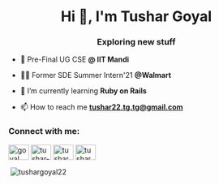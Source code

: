 <h1 align="center">Hi 👋, I'm Tushar Goyal</h1>
<h3 align="center">Exploring new stuff</h3>

- 📄 Pre-Final UG CSE **@ IIT Mandi**

- 👨‍💻 Former SDE Summer Intern'21 **@Walmart**

- 🌱 I’m currently learning **Ruby on Rails**

- 📫 How to reach me **tushar22.tg.tg@gmail.com**

<h3 align="left">Connect with me:</h3>
<p align="left">
<a href="https://twitter.com/goyal__tushar" target="blank"><img align="center" src="https://cdn.jsdelivr.net/npm/simple-icons@3.0.1/icons/twitter.svg" alt="goyal__tushar" height="30" width="40" /></a>
<a href="https://linkedin.com/in/tushar--goyal" target="blank"><img align="center" src="https://cdn.jsdelivr.net/npm/simple-icons@3.0.1/icons/linkedin.svg" alt="tushar--goyal" height="30" width="40" /></a>
<a href="https://fb.com/tushar22.tg.tg" target="blank"><img align="center" src="https://cdn.jsdelivr.net/npm/simple-icons@3.0.1/icons/facebook.svg" alt="tushar22.tg.tg" height="30" width="40" /></a>
<a href="https://instagram.com/tushar22.tg.tg" target="blank"><img align="center" src="https://cdn.jsdelivr.net/npm/simple-icons@3.0.1/icons/instagram.svg" alt="tushar22.tg.tg" height="30" width="40" /></a>
</p>


<p>&nbsp;<img align="center" src="https://github-readme-stats.vercel.app/api?username=tushargoyal22&show_icons=true&locale=en" alt="tushargoyal22" /></p>

